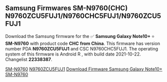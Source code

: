 <h2>Samsung Firmwares SM-N9760(CHC) N9760ZCU5FUJ1/N9760CHC5FUJ1/N9760ZCU5FUJ1</h2>
Download the Samsung firmware for the ✅ <strong>Samsung Galaxy Note10+ </strong> ⭐ <strong>SM-N9760</strong> with product code <strong>CHC</strong> <strong> from China</strong>. This firmware has version number PDA <strong>N9760ZCU5FUJ1</strong> and CSC N9760CHC5FUJ1. The operating system of this firmware is Android R , with build date 2021-10-22. Changelist <strong>22338387</strong>.


[SM-N9760](https://samfirm.shop/samsung/model/SM-N9760)
[N9760ZCU5FUJ1](https://samfirm.shop/samsung/pda/N9760ZCU5FUJ1)
[Download Firmware Samsung Galaxy Note10+ SM-N9760](https://samfirm.shop/samsung/firmware/467890)
